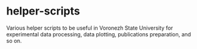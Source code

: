 helper-scripts
==============

Various helper scripts to be useful in Voronezh State University for experimental
data processing, data plotting, publications preparation, and so on.
